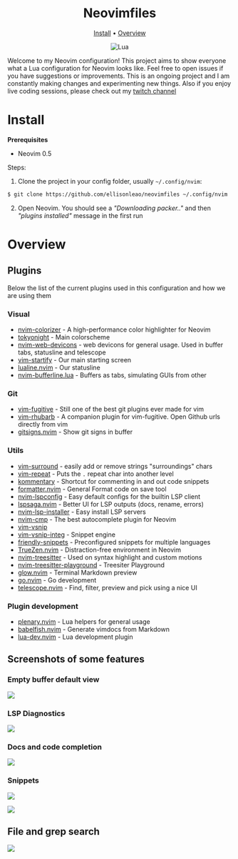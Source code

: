 <h1 align="center">Neovimfiles</h1>

<div align="center">
  <a href="https://github.com/ellisonleao/neovimfiles/#install">Install</a>
  <span> • </span>
  <a href="https://github.com/ellisonleao/neovimfiles/#overview">Overview</a>
  <p></p>
</div>

<div align="center">
	
![Lua](https://img.shields.io/badge/Made%20with%20Lua-blueviolet.svg?style=for-the-badge&logo=lua)

</div>

Welcome to my Neovim configuration! This project aims to show everyone what a Lua configuration for Neovim looks like.
Feel free to open issues if you have suggestions or improvements. This is an ongoing project and I am constantly making
changes and experimenting new things. Also if you enjoy live coding sessions, please check out my [twitch channel](https://twitch.tv/ellisonleao)

# Install

**Prerequisites**

- Neovim 0.5

Steps:

1. Clone the project in your config folder, usually `~/.config/nvim`:

```bash
$ git clone https://github.com/ellisonleao/neovimfiles ~/.config/nvim
```

2. Open Neovim. You should see a _"Downloading packer.."_ and then _"plugins installed"_ message in the first run

# Overview

## Plugins

Below the list of the current plugins used in this configuration and how we are using them

### Visual

- [nvim-colorizer](https://github.com/norcalli/nvim-colorizer.lua) - A high-performance color highlighter for Neovim
- [tokyonight](https://github.com/folke/tokyonight.nvim) - Main colorscheme
- [nvim-web-devicons](https://github.com/kyazdani42/nvim-web-devicons) - web devicons for general usage. Used in buffer tabs, statusline and telescope
- [vim-startify](https://github.com/mhinz/vim-startify) - Our main starting screen
- [lualine.nvim](https://github.com/shadmansaleh/lualine.nvim) - Our statusline
- [nvim-bufferline.lua](https://github.com/akinsho/nvim-bufferline.lua) - Buffers as tabs, simulating GUIs from other

### Git

- [vim-fugitive](https://github.com/tpope/vim-fugitive) - Still one of the best git plugins ever made for vim
- [vim-rhubarb](https://github.com/tpope/vim-rhubarb) - A companion plugin for vim-fugitive. Open Github urls directly from vim
- [gitsigns.nvim](https://github.com/lewis6991/gitsigns.nvim) - Show git signs in buffer

### Utils

- [vim-surround](https://github.com/tpope/vim-surround) - easily add or remove strings "surroundings" chars
- [vim-repeat](https://github.com/tpope/vim-repeat) - Puts the `.` repeat char into another level
- [kommentary](https://github.com/b3nj5m1n/kommentary) - Shortcut for commenting in and out code snippets
- [formatter.nvim](https://github.com/mhartington/formatter.nvim) - General Format code on save tool
- [nvim-lspconfig](https://github.com/neovim/nvim-lspconfig) - Easy default configs for the builtin LSP client
- [lspsaga.nvim](https://github.com/glepnir/lspsaga.nvim) - Better UI for LSP outputs (docs, rename, errors)
- [nvim-lsp-installer](https://github.com/williamboman/nvim-lsp-installer) - Easy install LSP servers
- [nvim-cmp](https://github.com/hrsh7th/nvim-cmp) - The best autocomplete plugin for Neovim
- [vim-vsnip](https://github.com/hrsh7th/vim-vsnip)
- [vim-vsnip-integ](https://github.com/hrsh7th/vim-vsnip-integ) - Snippet engine
- [friendly-snippets](https://github.com/rafamadriz/friendly-snippets) - Preconfigured snippets for multiple languages
- [TrueZen.nvim](https://github.com/Pocco81/TrueZen.nvim) - Distraction-free environment in Neovim
- [nvim-treesitter](https://github.com/nvim-treesitter/nvim-treesitter) - Used on syntax highlight and custom motions
- [nvim-treesitter-playground](https://github.com/nvim-treesitter/playground) - Treesiter Playground
- [glow.nvim](https://github.com/npxbr/glow.nvim) - Terminal Markdown preview
- [go.nvim](https://github.com/npxbr/go.nvim) - Go development
- [telescope.nvim](https://github.com/nvim-lua/telescope.nvim) - Find, filter, preview and pick using a nice UI

### Plugin development

- [plenary.nvim](https://github.com/nvim-lua/plenary.nvim) - Lua helpers for general usage
- [babelfish.nvim](https://github.com/mjlbach/babelfish.nvim) - Generate vimdocs from Markdown
- [lua-dev.nvim](https://github.com/folke/lua-dev.nvim) - Lua development plugin

## Screenshots of some features

### Empty buffer default view

![](https://i.postimg.cc/PJkyR7XT/01-start.png)

### LSP Diagnostics

![](https://i.postimg.cc/0jvg4QCk/02-lsp-diagnostics.gif)

### Docs and code completion

![](https://i.postimg.cc/vBF9pFx8/03-docs-completion.gif)

### Snippets

![](https://i.postimg.cc/6qhq3T6q/04-snippets.gif)

![](https://i.postimg.cc/0yP3Djkx/05-snippets.gif)

## File and grep search

![](https://i.postimg.cc/prgm43dY/06-find-filter.gif)
